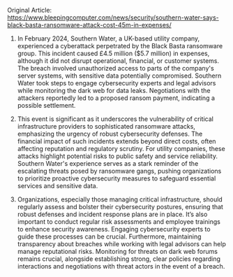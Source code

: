 Original Article: https://www.bleepingcomputer.com/news/security/southern-water-says-black-basta-ransomware-attack-cost-45m-in-expenses/

1) In February 2024, Southern Water, a UK-based utility company, experienced a cyberattack perpetrated by the Black Basta ransomware group. This incident caused £4.5 million ($5.7 million) in expenses, although it did not disrupt operational, financial, or customer systems. The breach involved unauthorized access to parts of the company's server systems, with sensitive data potentially compromised. Southern Water took steps to engage cybersecurity experts and legal advisors while monitoring the dark web for data leaks. Negotiations with the attackers reportedly led to a proposed ransom payment, indicating a possible settlement.

2) This event is significant as it underscores the vulnerability of critical infrastructure providers to sophisticated ransomware attacks, emphasizing the urgency of robust cybersecurity defenses. The financial impact of such incidents extends beyond direct costs, often affecting reputation and regulatory scrutiny. For utility companies, these attacks highlight potential risks to public safety and service reliability. Southern Water's experience serves as a stark reminder of the escalating threats posed by ransomware gangs, pushing organizations to prioritize proactive cybersecurity measures to safeguard essential services and sensitive data.

3) Organizations, especially those managing critical infrastructure, should regularly assess and bolster their cybersecurity postures, ensuring that robust defenses and incident response plans are in place. It’s also important to conduct regular risk assessments and employee trainings to enhance security awareness. Engaging cybersecurity experts to guide these processes can be crucial. Furthermore, maintaining transparency about breaches while working with legal advisors can help manage reputational risks. Monitoring for threats on dark web forums remains crucial, alongside establishing strong, clear policies regarding interactions and negotiations with threat actors in the event of a breach.
